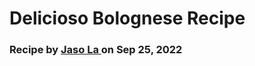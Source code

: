 <head>
  
</head>

# Delicioso Bolognese Recipe

<h3> Recipe by <a  
  href= "https://www.bluegolf.com/a/#/players/player/jlai124" target= "_blank" > 
  Jaso La </a> 
   on Sep 25, 2022
</h3>




















